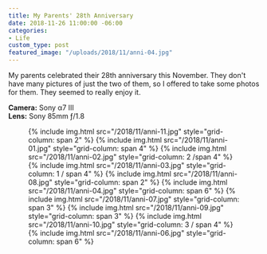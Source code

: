 ```yaml
---
title: My Parents' 28th Anniversary
date: 2018-11-26 11:00:00 -06:00
categories:
- Life
custom_type: post
featured_image: "/uploads/2018/11/anni-04.jpg"
---
```


My parents celebrated their 28th anniversary this November. They don't have many pictures of just the two of them, so I offered to take some photos for them. They seemed to really enjoy it.

**Camera:** Sony α7 III  
**Lens:** Sony 85mm ƒ/1.8

<figure class="photo-grid photo-grid--four">
  {% include img.html src="/2018/11/anni-11.jpg" style="grid-column: span 2" %}
  {% include img.html src="/2018/11/anni-01.jpg" style="grid-column: span 4" %}
  {% include img.html src="/2018/11/anni-02.jpg" style="grid-column: 2 /span 4" %}
  {% include img.html src="/2018/11/anni-03.jpg" style="grid-column: 1 / span 4" %}
  {% include img.html src="/2018/11/anni-08.jpg" style="grid-column: span 2" %}
  {% include img.html src="/2018/11/anni-04.jpg" style="grid-column: span 6" %}
  {% include img.html src="/2018/11/anni-07.jpg" style="grid-column: span 3" %}
  {% include img.html src="/2018/11/anni-09.jpg" style="grid-column: span 3" %}
  {% include img.html src="/2018/11/anni-10.jpg" style="grid-column: 3 / span 4" %}
  {% include img.html src="/2018/11/anni-06.jpg" style="grid-column: span 6" %}
</figure>
